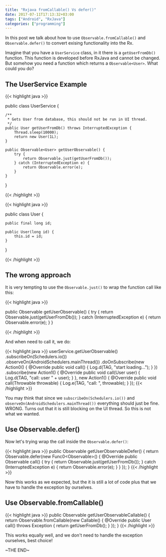 ```yaml
---
title: "Rxjava fromCallable() Vs defer()"
date: 2017-07-11T17:13:32+03:00
tags: ["Android", "RxJava"]
categories: ["programming"]
---
```


In this post we talk about how to use `Observable.fromCallable()` and `Observable.defer()` to convert exising functionality into the Rx.

Imagine that you have a `UserService` class, in it there is a `getUserFromDb()` function. This function is developed before RxJava and cannot be changed. But somehow you need a function which returns a `Observable<User>`. What could you do?

## The UserService Example

{{< highlight java >}}

public class UserService {

    /**
     * Gets User from database, this should not be run in UI thread.
     */
    public User getUserFromDb() throws InterruptedException {
        Thread.sleep(10000);
        return new User(1L);
    }

    public Observable<User> getUserObservable() {
        try {
            return Observable.just(getUserFromDb());
        } catch (InterruptedException e) {
            return Observable.error(e);
        }
    }
}

{{< /highlight >}}

{{< highlight java >}}

public class User {

    public final long id;

    public User(long id) {
        this.id = id;
    }
}

{{< /highlight >}}

## The wrong approach

It is very tempting to use the `Observable.just()` to wrap the function call like this:

{{< highlight java >}}

public Observable<User> getUserObservable() {
        try {
            return Observable.just(getUserFromDb());
        } catch (InterruptedException e) {
            return Observable.error(e);
        }
    }

{{< /highlight >}}

And when need to call it, we do:

{{< highlight java >}}
userService.getUserObservable()
                .subscribeOn(Schedulers.io())
                .observeOn(AndroidSchedulers.mainThread())
                .doOnSubscribe(new Action0() {
                    @Override
                    public void call() {
                        Log.d(TAG, "start loading...");
                    }
                })
                .subscribe(new Action1<User>() {
                    @Override
                    public void call(User user) {
                        Log.d(TAG, "call: user " + user);
                    }
                }, new Action1<Throwable>() {
                    @Override
                    public void call(Throwable throwable) {
                        Log.e(TAG, "call: ", throwable);
                    }
                });
{{< /highlight >}}

You may think that since we `subscribeOn(Schedulers.io())` and `observeOn(AndroidSchedulers.mainThread())` everything should just be fine. WRONG. Turns out that it is still blocking on the UI thread. So this is not what we wanted.

## Use Observable.defer()

Now let's trying wrap the call inside the `Observable.defer()`:

{{< highlight java >}}
public Observable<User> getUserObservableDefer() {
        return Observable.defer(new Func0<Observable<User>>() {
            @Override
            public Observable<User> call() {
                try {
                    return Observable.just(getUserFromDb());
                } catch (InterruptedException e) {
                    return Observable.error(e);
                }
            }
        });
    }
{{< /highlight >}}

Now this works as we expected, but the it is still a lot of code plus that we have to handle the exception by ourselves.

## Use Observable.fromCallable()

{{< highlight java >}}
public Observable<User> getUserObservableCallable() {
        return Observable.fromCallable(new Callable<User>() {
            @Override
            public User call() throws Exception {
                return getUserFromDb();
            }
        });
    }
{{< /highlight >}}

This works equally well, and we don't need to handle the exception ourselves, best choice!

~THE END~
